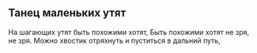 ## Танец маленьких утят
На шагающих утят быть похожими хотят, 
Быть похожими хотят не зря, не зря.
Можно хвостик отряхнуть и пуститься в дальний путь,

